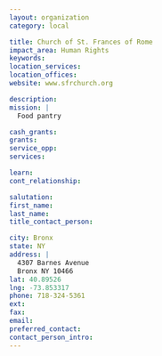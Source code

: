 ```yaml
---
layout: organization
category: local

title: Church of St. Frances of Rome
impact_area: Human Rights
keywords: 
location_services: 
location_offices: 
website: www.sfrchurch.org

description: 
mission: |
  Food pantry

cash_grants: 
grants: 
service_opp: 
services: 

learn: 
cont_relationship: 

salutation: 
first_name: 
last_name: 
title_contact_person: 

city: Bronx
state: NY
address: |
  4307 Barnes Avenue    
  Bronx NY 10466
lat: 40.89526
lng: -73.853317
phone: 718-324-5361
ext: 
fax: 
email: 
preferred_contact: 
contact_person_intro: 
---
```

